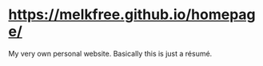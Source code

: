 # https://melkfree.github.io/homepage/
My very own personal website. Basically this is just a résumé.
